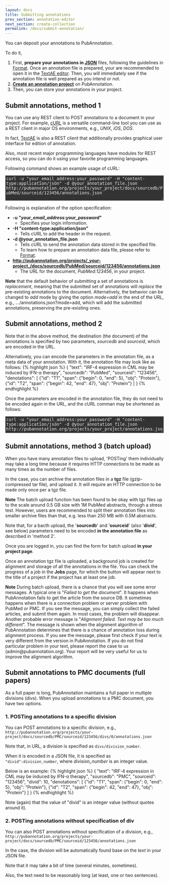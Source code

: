 ```yaml
---
layout: docs
title: Submitting annotations
prev_section: annotation-editor
next_section: create-collection
permalink: /docs/submit-annotation/
---
```


You can deposit your annotations to PubAnnotation.

To do it,

1. First, __prepare your annotations in [JSON](http://json.org/)__ files, following the guidelines in [Format]({{site.baseurl}}/docs/annotation-format/).
Once an annotation file is prepared, your are recommended to open it in the [TextAE editor](http://textae.pubannotation.org/editor.html?mode=edit). Then, you will immediately see if the annotation file is well prepared as you intend or not.
2. __[Create an annotation project]({{site.baseurl}}/docs/create-project/)__ on PubAnnotation.
3. Then, you can store your annotations in your project.

## Submit annotations, method 1

You can use any REST client to POST annotations to a document in your project.
For example, [cURL](http://curl.haxx.se/) is a versatile command-line tool you can use as a REST client in major OS environments, e.g., _UNIX_, _iOS_, _DOS_.

In fact, [TextAE](http://textae.pubannotation.org) is also a REST client that additionally provides graphical user interface for edition of annotation.

Also, most recent major programming languages have modules for REST access, so you can do it using your favorite programming languages.

Following command shows an example usage of cURL:
<textarea class="bash" style="width:100%; height:6em; background-color:#333333; color:#eeeeee">
curl -u "your_email_address:your_password" -H "content-type:application/json" -d @your_annotation_file.json http://pubannotation.org/projects/your_project/docs/sourcedb/PubMed/sourceid/123456/annotations.json
</textarea>

Following is explanation of the option specification:

* __-u "_your\_email\_address_:_your\_password_"__
   * Specifies your login information.
* __-H "content-type:application/json"__
   * Tells cURL to add the header in the request.
* __-d @your\_annotation\_file.json__
   * Tells cURL to send the annotation data stored in the specified file.
   * To learn how to prepare an annotation data file, please refer to [Format]({{site.baseurl}}/docs/annotation-format/).
* __http://pubannotation.org/projects/_your-project_/docs/sourcedb/PubMed/sourceid/123456/annotations.json__
   * The URL for the document, _PubMed:123456_, in your project.

<div class="boxtip">
<b>Note</b> that the default behavior of submitting a set of annotations is <i>replacement</i>, meaning that the submitted set of annotations will <em>replace</em> the pre-existing annotations to the document. Alternatively, the behavior can be changed to <i>add</i> mode by giving the option <i>mode=add</i> in the end of the URL, e.g., <span class="console">.../annotations.json?mode=add</span>, which will add the submitted annotations, preserving the pre-existing ones.
</div>

## Submit annotations, method 2

Note that in the above method, the destination (the document) of the annotations is specified by two parameters, _sourcedb_ and _sourceid_, which are encoded in the URL.

Alternatively, you can encode the parameters in the annotation file, as a meta data of your annotation.
With it, the annotation file may look like as follows:
{% highlight json %}
{
   "text": "IRF-4 expression in CML may be induced by IFN-α therapy",
   "sourcedb": "PubMed",
   "sourceid": "123456",
   "denotations": [
      {"id": "T1", "span": {"begin": 0, "end": 5}, "obj": "Protein"},
      {"id": "T2", "span": {"begin": 42, "end": 47}, "obj": "Protein"}
   ]
}
{% endhighlight %}

Once the parameters are encoded in the annotation file, they do not need to be encoded again in the URL, and the cURL comman may be shortened as follows:
<textarea class="bash" style="width:100%; height:4em; background-color:#333333; color:#eeeeee">
curl -u "your_email_address:your_password" -H "content-type:application/json" -d @your_annotation_file.json http://pubannotation.org/projects/your_project/annotations.json
</textarea>

## Submit annotations, method 3 (batch upload)

When you have many annotation files to upload, 'POSTing' them individually may take a long time
because it requires HTTP connections to be made as many times as the number of files.

In the case, you can archive the annotation files in a __tgz__ file (gzip-compressed tar file),
and upload it. It will require an HTTP connection to be made only once per a tgz file.

<div class="boxtip">
<b>Note</b> The batch upload function has been found to be okay with tgz files up to the scale around 0.5 GB size with 1M PubMed abstracts, through a stress test. However, users are recommended to split their annotation files into smaller archive files than that, e.g. less than 250 MB with 0.5M abstracts.
</div>

Note that, for a bacth upload,
the '__sourcedb__' and '__sourceid__' (also '__divid__', see below) parameters
need to be encoded __in the annotation file__ as described in 'method 2'.

Once you are logged in, you can find the form for batch upload __in your project page__.

Once an annotation tgz file is uploaded,
a background job is created for alignment and storage of all the annotations in the file.
You can check the progress of a job in the __Jobs__ page,
for which the button will appear next to the title of a project if the project has at least one job.

<div class="boxtip">
<b>Note</b> During batch upload, there is a chance that you will see some error messages. A typical one is "<i>Failed to get the document</i>". It happens when PubAnnotation fails to get the article from the source DB. It sometimes happens when there is a connection problem or server problem with PubMed or PMC. If you see the message, you can simply collect the failed articles, and submit them again. In most cases, the problem will disappear. Another probable error message is "<i>Alignment failed. Text may be too much different</i>". The message is shown when the alignment algorithm of PubAnnotation determines that there is a chance of annotation loss during alignment process. If you see the message, please first check if your text is very different from the version in PubAnnotation. If you do not find particular problem in your text, please report the case to us (admin@pubannotation.org). Your report will be very useful for us to improve the alignment algorithm.
</div>



## Submit annotations to PMC documents (full papers)

As a full paper is long, PubAnnotation maintains a full paper in multiple divisions (divs).
When you upload annotations to a PMC document, you have two options.

### 1. POSTing annotations to a specific division

You can POST annotations to a specific division, e.g., 
`http://pubannotation.org/projects/your-project/docs/sourcedb/PMC/sourceid/123456/divs/0/annotations.json`

Note that, in URL, a division is specified as `divs/division_number`.

When it is encoded in a JSON file, it is specified as `"divid":division_number`, where _division_number_ is an integer value.

Below is an example:
{% highlight json %}
{
   "text": "IRF-4 expression in CML may be induced by IFN-α therapy",
   "sourcedb": "PMC",
   "sourceid": "123456",
   "divid": 10,
   "denotations": [
      {"id": "T1", "span": {"begin": 0, "end": 5}, "obj": "Protein"},
      {"id": "T2", "span": {"begin": 42, "end": 47}, "obj": "Protein"}
   ]
}
{% endhighlight %}

Note (again) that the value of "divid" is an integer value (without quotes around it).

### 2. POSTing annotations without specification of div
 
You can also POST annotations without specification of a division, e.g., 
`http://pubannotation.org/projects/your-project/docs/sourcedb/PMC/sourceid/123456/annotations.json`

In the case, the division will be automatically found base on the _text_ in your JSON file.

Note that it may take a bit of time (several minutes, sometimes).

Also, the text need to be reasonably long (at least, one or two sentences).

